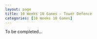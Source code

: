 ```yaml
---
layout: page
title: 10 Weeks 10 Games - Tower Defence
categories: [10 Weeks 10 Games]
---
```

To be completed...